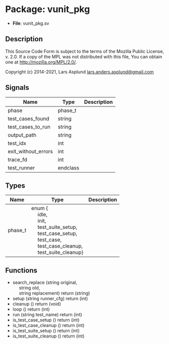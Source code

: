 # Package: vunit_pkg

- **File**: vunit_pkg.sv
## Description

 This Source Code Form is subject to the terms of the Mozilla Public
 License, v. 2.0. If a copy of the MPL was not distributed with this file,
 You can obtain one at http://mozilla.org/MPL/2.0/.

 Copyright (c) 2014-2021, Lars Asplund lars.anders.asplund@gmail.com


## Signals

| Name                | Type     | Description |
| ------------------- | -------- | ----------- |
| phase               | phase_t  |             |
| test_cases_found    | string   |             |
| test_cases_to_run   | string   |             |
| output_path         | string   |             |
| test_idx            | int      |             |
| exit_without_errors | int      |             |
| trace_fd            | int      |             |
| test_runner         | endclass |             |
## Types

| Name    | Type                                                                                                                                                                                                                                                                                                                                                                                                                                                                     | Description |
| ------- | ------------------------------------------------------------------------------------------------------------------------------------------------------------------------------------------------------------------------------------------------------------------------------------------------------------------------------------------------------------------------------------------------------------------------------------------------------------------------ | ----------- |
| phase_t | enum {<br><span style="padding-left:20px">idle,<br><span style="padding-left:20px">                  init,<br><span style="padding-left:20px">                  test_suite_setup,<br><span style="padding-left:20px">                  test_case_setup,<br><span style="padding-left:20px">                  test_case,<br><span style="padding-left:20px">                  test_case_cleanup,<br><span style="padding-left:20px">                  test_suite_cleanup} |             |
## Functions
- search_replace <font id="function_arguments">(string original,<br><span style="padding-left:20px"> string old,<br><span style="padding-left:20px"> string replacement)</font> <font id="function_return">return (string)</font>
- setup <font id="function_arguments">(string runner_cfg)</font> <font id="function_return">return (int)</font>
- cleanup <font id="function_arguments">()</font> <font id="function_return">return (void)</font>
- loop <font id="function_arguments">()</font> <font id="function_return">return (int)</font>
- run <font id="function_arguments">(string test_name)</font> <font id="function_return">return (int)</font>
- is_test_case_setup <font id="function_arguments">()</font> <font id="function_return">return (int)</font>
- is_test_case_cleanup <font id="function_arguments">()</font> <font id="function_return">return (int)</font>
- is_test_suite_setup <font id="function_arguments">()</font> <font id="function_return">return (int)</font>
- is_test_suite_cleanup <font id="function_arguments">()</font> <font id="function_return">return (int)</font>
